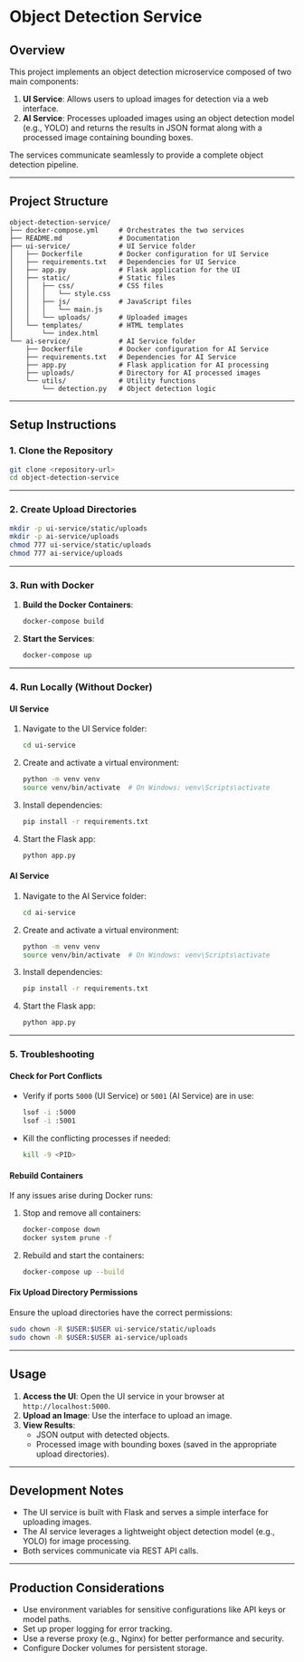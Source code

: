 # **Object Detection Service**

## **Overview**
This project implements an object detection microservice composed of two main components:
1. **UI Service**: Allows users to upload images for detection via a web interface.
2. **AI Service**: Processes uploaded images using an object detection model (e.g., YOLO) and returns the results in JSON format along with a processed image containing bounding boxes.

The services communicate seamlessly to provide a complete object detection pipeline.

---

## **Project Structure**

```
object-detection-service/
├── docker-compose.yml     # Orchestrates the two services
├── README.md              # Documentation
├── ui-service/            # UI Service folder
│   ├── Dockerfile         # Docker configuration for UI Service
│   ├── requirements.txt   # Dependencies for UI Service
│   ├── app.py             # Flask application for the UI
│   ├── static/            # Static files
│   │   ├── css/           # CSS files
│   │   │   └── style.css
│   │   ├── js/            # JavaScript files
│   │   │   └── main.js
│   │   └── uploads/       # Uploaded images
│   └── templates/         # HTML templates
│       └── index.html
└── ai-service/            # AI Service folder
    ├── Dockerfile         # Docker configuration for AI Service
    ├── requirements.txt   # Dependencies for AI Service
    ├── app.py             # Flask application for AI processing
    ├── uploads/           # Directory for AI processed images
    └── utils/             # Utility functions
        └── detection.py   # Object detection logic
```

---

## **Setup Instructions**

### **1. Clone the Repository**

```bash
git clone <repository-url>
cd object-detection-service
```

---

### **2. Create Upload Directories**

```bash
mkdir -p ui-service/static/uploads
mkdir -p ai-service/uploads
chmod 777 ui-service/static/uploads
chmod 777 ai-service/uploads
```

---

### **3. Run with Docker**

1. **Build the Docker Containers**:
   ```bash
   docker-compose build
   ```

2. **Start the Services**:
   ```bash
   docker-compose up
   ```

---

### **4. Run Locally (Without Docker)**

#### **UI Service**
1. Navigate to the UI Service folder:
   ```bash
   cd ui-service
   ```
2. Create and activate a virtual environment:
   ```bash
   python -m venv venv
   source venv/bin/activate  # On Windows: venv\Scripts\activate
   ```
3. Install dependencies:
   ```bash
   pip install -r requirements.txt
   ```
4. Start the Flask app:
   ```bash
   python app.py
   ```

#### **AI Service**
1. Navigate to the AI Service folder:
   ```bash
   cd ai-service
   ```
2. Create and activate a virtual environment:
   ```bash
   python -m venv venv
   source venv/bin/activate  # On Windows: venv\Scripts\activate
   ```
3. Install dependencies:
   ```bash
   pip install -r requirements.txt
   ```
4. Start the Flask app:
   ```bash
   python app.py
   ```

---

### **5. Troubleshooting**

#### **Check for Port Conflicts**
- Verify if ports `5000` (UI Service) or `5001` (AI Service) are in use:
  ```bash
  lsof -i :5000
  lsof -i :5001
  ```

- Kill the conflicting processes if needed:
  ```bash
  kill -9 <PID>
  ```

#### **Rebuild Containers**
If any issues arise during Docker runs:
1. Stop and remove all containers:
   ```bash
   docker-compose down
   docker system prune -f
   ```
2. Rebuild and start the containers:
   ```bash
   docker-compose up --build
   ```

#### **Fix Upload Directory Permissions**
Ensure the upload directories have the correct permissions:
```bash
sudo chown -R $USER:$USER ui-service/static/uploads
sudo chown -R $USER:$USER ai-service/uploads
```

---

## **Usage**

1. **Access the UI**: Open the UI service in your browser at `http://localhost:5000`.
2. **Upload an Image**: Use the interface to upload an image.
3. **View Results**: 
   - JSON output with detected objects.
   - Processed image with bounding boxes (saved in the appropriate upload directories).

---

## **Development Notes**

- The UI service is built with Flask and serves a simple interface for uploading images.
- The AI service leverages a lightweight object detection model (e.g., YOLO) for image processing.
- Both services communicate via REST API calls.

---

## **Production Considerations**

- Use environment variables for sensitive configurations like API keys or model paths.
- Set up proper logging for error tracking.
- Use a reverse proxy (e.g., Nginx) for better performance and security.
- Configure Docker volumes for persistent storage.

